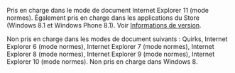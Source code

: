Pris en charge dans le mode de document Internet Explorer 11 \(mode normes\). Également pris en charge dans les applications du Store \(Windows 8.1 et Windows Phone 8.1\). Voir [Informations de version](../../../javascript/reference/javascript-version-information.md).  
  
 Non pris en charge dans les modes de document suivants : Quirks, Internet Explorer 6 \(mode normes\), Internet Explorer 7 \(mode normes\), Internet Explorer 8 \(mode normes\), Internet Explorer 9 \(mode normes\), Internet Explorer 10 \(mode normes\). Non pris en charge dans Windows 8.